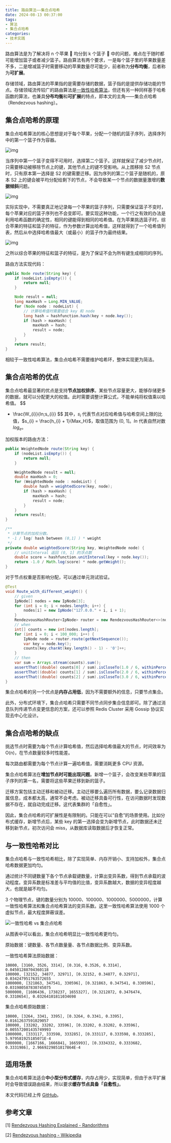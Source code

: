 ```yaml
---
title: 路由算法——集合点哈希
date: 2024-08-13 00:37:00
tags:
- 算法
- 集合点哈希
categories:
- 技术实践
---
```


路由算法是为了解决将 n 个苹果 🍎 均分到 k 个篮子 🧺 中的问题，难点在于随时都可能增加篮子或者减少篮子。路由算法有两个要求，一是每个篮子里的苹果数量差不多，二是增减篮子时需要移动的苹果数量尽可能少，前者称为**分布均衡**，后者称为**可扩展**。

存储领域，路由算法的苹果指的是需要存储的数据，篮子指的是提供存储功能的节点。存储领域流传较广的路由算法是[一致性哈希算法](https://blog.prochase.top/2024/08/consitent-hash/)，但还有另一种同样基于哈希函数的算法，也兼具**分布均衡**和**可扩展**的特点，即本文的主角——集合点哈希（Rendezvous hashing）。

## 集合点哈希的原理

集合点哈希算法的核心思想是对于每个苹果，分配一个随机的篮子序列，选择序列中的第一个篮子作为容器。

![img](https://img.prochase.top/bkimg/2024/08/4afcc910883b4808cd15abb9fad63487.png)

当序列中第一个篮子变得不可用时，选择第二个篮子。这样就保证了减少节点时，只需要移动被移除节点上的键，其他节点上的键不受影响。从上图移除 S2 节点时，只有原本第一选择是 S2 的键需要迁移。因为序列的第二个篮子是随机的，原本 S2 上的键会被平均分配给剩下的节点，不会导致某一个节点的数据量激增的**数据倾斜**问题。

![img](https://img.prochase.top/bkimg/2024/08/d2c9deb1d1c4f1a2947b2f6696b9a47c.png)

实际实现中，不需要真正地记录每一个苹果的篮子序列，只需要保证篮子不变时，每个苹果对应的篮子序列也不会变即可。要实现这种功能，一个行之有效的办法是利用哈希函数的确定性，相同的键能得到相同的哈希值。在为苹果挑选篮子时，综合苹果的特征和篮子的特征，作为参数计算出哈希值，这样就得到了一个哈希值列表，然后从中选择哈希值最大（或最小）的篮子作为最终结果。

![img](https://img.prochase.top/bkimg/2024/08/251b43190dd7ea1483df714de9ddfd74.png)

之所以综合苹果的特征和篮子的特征，是为了保证不会为所有键生成相同的序列。

路由方法实现代码：

```java
public Node route(String key) {
    if (nodeList.isEmpty()) {
        return null;
    }

    Node result = null;
    long maxHash = Long.MIN_VALUE;
    for (Node node : nodeList) {
        // 计算哈希值时需要结合 key 和 node
        long hash = hashfunction.hash(key + node.key());
        if (hash > maxHash) {
            maxHash = hash;
            result = node;
        }
    }
    return result;
}
```

相较于一致性哈希算法，集合点哈希不需要维护哈希环，整体实现更为简洁。

## 集合点哈希的优点

集合点哈希最显著的优点是支持**节点加权排序**。某些节点容量更大，能够存储更多的数据，就可以分配更大的权值。此时需要调整计算公式，不能单纯将权值乘以哈希值。
$$
- \frac{W_{i}}{ln\;s_{i}}
$$
其中，$s_{i}$ 代表节点对应哈希值与哈希空间上限的比值，$s_{i} = \frac{h_{i} + 1}{Max_H}$，取值范围为 (0, 1]。$ln$ 代表自然对数 $log_e$。

加权版本的路由方法：

```java
public WeightedNode route(String key) {
    if (nodeList.isEmpty()) {
        return null;
    }

    WeightedNode result = null;
    double maxHash = 0;
    for (WeightedNode node : nodeList) {
        double hash = weightedScore(key, node);
        if (hash > maxHash) {
            maxHash = hash;
            result = node;
        }
    }
    return result;
}

/**
 * 计算节点的加权分数。
 * -1 / log( hash between (0,1] ) * weight
 */
private double weightedScore(String key, WeightedNode node) {
    // unitInterval 返回 (0, 1] 的浮点数
    double score = hashfunction.unitInterval(key + node.key());
    return -1.0 / Math.log(score) * node.getWeight();
}
```

对于节点权重是否影响分配，可以通过单元测试验证。

```java
@Test
void Route_with_different_weight() {
    // given
    IpNode[] nodes = new IpNode[3];
    for (int i = 0; i < nodes.length; i++) {
        nodes[i] = new IpNode("127.0.0." + i, i + 1);
    }
    RendezvousHashRouter<IpNode> router = new RendezvousHashRouter<>(nodes);
    // when
    int[] counts = new int[nodes.length];
    for (int i = 0; i < 100_000; i++) {
        IpNode node = router.route(getNextSequence());
        var key = node.key();
        counts[key.charAt(key.length() - 1) - '0']++;
    }
    // then
    var sum = Arrays.stream(counts).sum();
    assertThat((double) counts[0] / sum).isCloseTo(1.0 / 6, withinPercentage(1));
    assertThat((double) counts[1] / sum).isCloseTo(2.0 / 6, withinPercentage(1));
    assertThat((double) counts[2] / sum).isCloseTo(3.0 / 6, withinPercentage(1));
}
```

集合点哈希的另一个优点是**内存占用低**，因为不需要额外的信息，只要节点集合。

此外，分布式环境下，集合点哈希只需要不同节点同步集合信息即可。除了通过消息队列传递节点变更信息的方案，还可以参照 Redis Cluster 采用 Gossip 协议实现去中心化设计。

## 集合点哈希的缺点

挑选节点时需要为每个节点计算哈希值，然后选择哈希值最大的节点，时间效率为 O(n)，在节点数量较多时性能差。

每次路由都需要为每个节点计算一遍哈希值，需要消耗更多 CPU 资源。

集合点哈希算法在**增加节点时可能出现问题**。新增一个篮子，会改变某些苹果的篮子序列的第一名，需要将这些苹果迁移到新的篮子。

迁移方案包括主动迁移和被动迁移。主动迁移要么遍历所有数据，要么记录数据归属信息，成本都太高，通常不会考虑。被动迁移具备可行性，在访问数据时发现数据不存在，就自动完成迁移。这代表集群的「自愈性」。

因此，集合点哈希的可扩展性是有限制的。只能在可以“自愈”的场景使用。比如分布式缓存，新增节点后，某些 key 的第一选择会变为新增节点，此时数据还未迁移到新节点，初次访问会 miss，从数据库读取数据后才恢复正常。

## 与一致性哈希对比

集合点哈希与一致性哈希相比，除了实现简单、内存开销小、支持加权外，集合点哈希数据更加均匀。

通过统计不同键数量下各个节点承载键数量，计算出变异系数，得到节点承载的波动程度。变异系数是标准差与平均值的比值，变异系数越大，数据的变异程度越大，也就是越不均匀。

3 个物理节点，键的数量分别为 10000、100000、1000000、5000000，计算一致性哈希算法和集合点哈希算法的变异系数。这里一致性哈希算法使用 1000 个虚拟节点，最大程度屏蔽误差。

![一致性哈希 vs 集合点哈希](https://img.prochase.top/bkimg/2024/08/633de067fd89ca7cfa308edf97e8eea5.png)

从图表中可以看出，集合点哈希明显比一致性哈希更均匀。

原始数据：键数量、各节点数量量、各节点数据比例、变异系数。

一致性哈希算法原始数据：

```
10000, [3160, 3526, 3314], [0.316, 0.3526, 0.3314], 0.04501288704360118
100000, [32152, 34877, 32971], [0.32152, 0.34877, 0.32971], 0.034247951763572655
1000000, [321863, 347541, 330596], [0.321863, 0.347541, 0.330596], 0.031980587830745075
5000000, [1606436, 1738237, 1655327], [0.3212872, 0.3476474, 0.3310654], 0.03264101811034698
```

集合点哈希原始数据：

```
10000, [3264, 3341, 3395], [0.3264, 0.3341, 0.3395], 0.01612637591029057
100000, [33202, 33202, 33596], [0.33202, 0.33202, 0.33596], 0.005572001435749993
1000000, [333117, 333598, 333285], [0.333117, 0.333598, 0.333285], 5.979581925185071E-4
5000000, [1667166, 1666841, 1665993], [0.3334332, 0.3333682, 0.3331986], 2.9669229851817864E-4
```

## 适用场景

集合点哈希算法适合**中小型分布式缓存**，内存占用少，实现简单，但由于水平扩展时会导致错误路由结果，所以要求**缓存节点具备「自愈性」**。

本文代码已经上传 [GitHub](https://github.com/xioshe/routing-strategy/blob/main/src/main/java/com/github/xioshe/routing/routers/RendezvousHashRouter.java)。

## 参考文章

[1] [Rendezvous Hashing Explained - Randorithms](https://randorithms.com/2020/12/26/rendezvous-hashing.html)

[2] [Rendezvous hashing - Wikipedia](https://en.wikipedia.org/wiki/Rendezvous_hashing#cite_note-:11-17)
